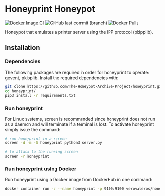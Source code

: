 # Honeyprint Honeypot
[![Docker Image CI](https://github.com/verovaleros/honeypot_honeyprint/actions/workflows/docker-image.yml/badge.svg)](https://github.com/verovaleros/honeypot_honeyprint/actions/workflows/docker-image.yml)
![GitHub last commit (branch)](https://img.shields.io/github/last-commit/verovaleros/honeypot_honeyprint)
![Docker Pulls](https://img.shields.io/docker/pulls/verovaleros/honeyprint?color=green)

Honeypot that emulates a printer server using the IPP protocol (pkipplib).

## Installation

### Dependencies

The following packages are required in order for honeyprint to operate: gevent, pkipplib. Install the required dependencies with:

```bash
git clone https://github.com/The-Honeypot-Archive-Project/honeyprint.git
cd honeyprint/
pip3 install -r requirements.txt
```

### Run honeyprint

For Linux systems, screen is recommended since honeyprint does not run as a daemon and will terminate if a terminal is lost. To activate honeyprint simply issue the command:

```bash
# run honeyprint in a screen
screen -d -m -S honeyprint python3 server.py

# to attach to the running screen
screen -r honeyprint
```

### Run honeyprint using Docker

Run honeyprint using a Docker image from DockerHub in one command:

```bash
docker container run -d --name honeyprint -p 9100:9100 verovaleros/honeyprint:latest
```
